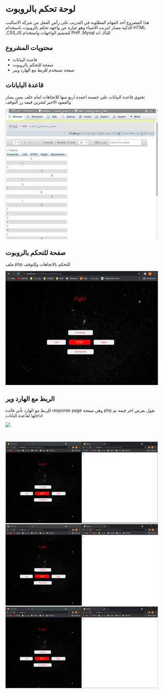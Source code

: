 # لوحة تحكم بالروبوت
هذا المشروع أحد المهام المطلوبة في التدريب على رأس العمل من شركة الاساليب الذكية مسار انترنت الاشياء وهو عبارة عن  واجهه تحكم بالروبوت باستخدام
HTML ,CSS,JS 
لتصميم الواجهات واستخدام 
PHP ,Mysql 
للباك اند 

## محتويات المشروع 
*   قاعدة البيانات
*   صفحة للتحكم بالروبوت
*   صفحة تستخدم للربط مع الهارد ويير 
 

## قاعدة البايانات 

تحتوي قاعدة البيانات على خمسة اعمدة اربع منها للاتجاهات امام خلف يمين يسار والعمود الاخير لتخزين قيمة زر التوقف 


![](./images/db.PNG)
## صفحة للتحكم بالروبوت
ملف php للتحكم بالاتجاهات وللتوقف 


![](./images/index.PNG)

## الربط مع الهارد وير 

للربط مع الهارد تأتي فائدة response page وهي صفحة php تقول بعرض اخر قيمة تم اداخلها لقاعدة البانات 


![](./images/res.PNG)


<br>



![](./images/r.PNG)
![](./images/s.PNG)
![](./images/b.PNG)



